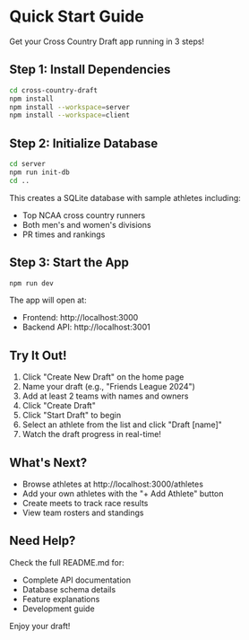 # Quick Start Guide

Get your Cross Country Draft app running in 3 steps!

## Step 1: Install Dependencies

```bash
cd cross-country-draft
npm install
npm install --workspace=server
npm install --workspace=client
```

## Step 2: Initialize Database

```bash
cd server
npm run init-db
cd ..
```

This creates a SQLite database with sample athletes including:
- Top NCAA cross country runners
- Both men's and women's divisions
- PR times and rankings

## Step 3: Start the App

```bash
npm run dev
```

The app will open at:
- Frontend: http://localhost:3000
- Backend API: http://localhost:3001

## Try It Out!

1. Click "Create New Draft" on the home page
2. Name your draft (e.g., "Friends League 2024")
3. Add at least 2 teams with names and owners
4. Click "Create Draft"
5. Click "Start Draft" to begin
6. Select an athlete from the list and click "Draft [name]"
7. Watch the draft progress in real-time!

## What's Next?

- Browse athletes at http://localhost:3000/athletes
- Add your own athletes with the "+ Add Athlete" button
- Create meets to track race results
- View team rosters and standings

## Need Help?

Check the full README.md for:
- Complete API documentation
- Database schema details
- Feature explanations
- Development guide

Enjoy your draft!
